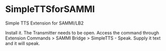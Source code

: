 # SimpleTTSforSAMMI
 Simple TTS Extension for SAMMI/LB2

Install it. The Transmitter needs to be open.
Access the command through Extension Commands > SAMMI Bridge > SimpleTTS - Speak.
Supply it text and it will speak.
